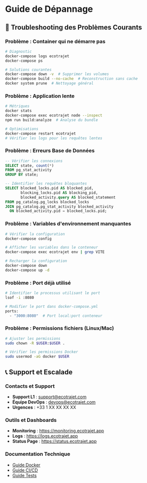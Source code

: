 
# Guide de Dépannage

## 🔧 Troubleshooting des Problèmes Courants

### Problème : Container qui ne démarre pas
```bash
# Diagnostic
docker-compose logs ecotrajet
docker-compose ps

# Solutions courantes
docker-compose down -v  # Supprimer les volumes
docker-compose build --no-cache  # Reconstruction sans cache
docker system prune  # Nettoyage général
```

### Problème : Application lente
```bash
# Métriques
docker stats
docker-compose exec ecotrajet node --inspect
npm run build:analyze  # Analyse du bundle

# Optimisations
docker-compose restart ecotrajet
# Vérifier les logs pour les requêtes lentes
```

### Problème : Erreurs Base de Données
```sql
-- Vérifier les connexions
SELECT state, count(*) 
FROM pg_stat_activity 
GROUP BY state;

-- Identifier les requêtes bloquantes
SELECT blocked_locks.pid AS blocked_pid,
       blocking_locks.pid AS blocking_pid,
       blocked_activity.query AS blocked_statement
FROM pg_catalog.pg_locks blocked_locks
JOIN pg_catalog.pg_stat_activity blocked_activity 
  ON blocked_activity.pid = blocked_locks.pid;
```

### Problème : Variables d'environnement manquantes
```bash
# Vérifier la configuration
docker-compose config

# Afficher les variables dans le conteneur
docker-compose exec ecotrajet env | grep VITE

# Recharger la configuration
docker-compose down
docker-compose up -d
```

### Problème : Port déjà utilisé
```bash
# Identifier le processus utilisant le port
lsof -i :8080

# Modifier le port dans docker-compose.yml
ports:
  - "3000:8080"  # Port local:port conteneur
```

### Problème : Permissions fichiers (Linux/Mac)
```bash
# Ajuster les permissions
sudo chown -R $USER:$USER .

# Vérifier les permissions Docker
sudo usermod -aG docker $USER
```

## 📞 Support et Escalade

### Contacts et Support
- **Support L1** : support@ecotrajet.com
- **Équipe DevOps** : devops@ecotrajet.com
- **Urgences** : +33 1 XX XX XX XX

### Outils et Dashboards
- **Monitoring** : https://monitoring.ecotrajet.app
- **Logs** : https://logs.ecotrajet.app
- **Status Page** : https://status.ecotrajet.app

### Documentation Technique
- [Guide Docker](../docker-setup.md)
- [Guide CI/CD](../ci-cd-guide.md)
- [Guide Tests](../testing-guide.md)
